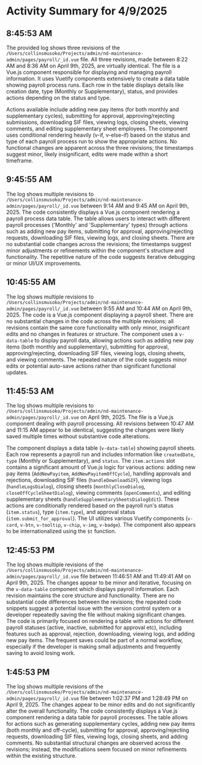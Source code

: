 # Activity Summary for 4/9/2025

## 8:45:53 AM
The provided log shows three revisions of the `/Users/collinsmusoko/Projects/admin/nd-maintenance-admin/pages/payroll/_id.vue` file.  All three revisions, made between 8:22 AM and 8:36 AM on April 9th, 2025, are virtually identical.  The file is a Vue.js component responsible for displaying and managing payroll information.  It uses Vuetify components extensively to create a data table showing payroll process runs.  Each row in the table displays details like creation date, type (Monthly or Supplementary), status, and provides actions depending on the status and type.

Actions available include adding new pay items (for both monthly and supplementary cycles),  submitting for approval, approving/rejecting submissions, downloading SIF files, viewing logs, closing sheets, viewing comments, and editing supplementary sheet employees.  The component uses conditional rendering heavily (v-if, v-else-if) based on the status and type of each payroll process run to show the appropriate actions.  No functional changes are apparent across the three revisions; the timestamps suggest minor, likely insignificant, edits were made within a short timeframe.


## 9:45:55 AM
The log shows multiple revisions to `/Users/collinsmusoko/Projects/admin/nd-maintenance-admin/pages/payroll/_id.vue` between 9:14 AM and 9:45 AM on April 9th, 2025.  The code consistently displays a Vue.js component rendering a payroll process data table.  The table allows users to interact with different payroll processes ('Monthly' and 'Supplementary' types) through actions such as adding new pay items, submitting for approval, approving/rejecting requests, downloading SIF files, viewing logs, and closing sheets.  There are no substantial code changes across the revisions; the timestamps suggest minor adjustments or refinements within the component's structure and functionality.  The repetitive nature of the code suggests iterative debugging or minor UI/UX improvements.


## 10:45:55 AM
The log shows multiple revisions to `/Users/collinsmusoko/Projects/admin/nd-maintenance-admin/pages/payroll/_id.vue` between 9:55 AM and 10:44 AM on April 9th, 2025.  The code is a Vue.js component displaying a payroll sheet.  There are no substantial changes in the code across the multiple revisions; all revisions contain the same core functionality with only minor, insignificant edits and no changes in features or structure. The component uses a `v-data-table` to display payroll data, allowing actions such as adding new pay items (both monthly and supplementary), submitting for approval, approving/rejecting, downloading SIF files, viewing logs, closing sheets, and viewing comments.  The repeated nature of the code suggests minor edits or potential auto-save actions rather than significant functional updates.


## 11:45:53 AM
The log shows multiple revisions to `/Users/collinsmusoko/Projects/admin/nd-maintenance-admin/pages/payroll/_id.vue` on April 9th, 2025.  The file is a Vue.js component dealing with payroll processing.  All revisions between 10:47 AM and 11:15 AM appear to be identical, suggesting the changes were likely saved multiple times without substantive code alterations.

The component displays a data table (`v-data-table`) showing payroll sheets.  Each row represents a payroll run and includes information like `createdDate`, `type` (Monthly or Supplementary), and `status`.  The `item.actions` slot contains a significant amount of Vue.js logic for various actions: adding new pay items (`AddNewPayitem`, `AddNewPayitemOffCycle`), handling approvals and rejections, downloading SIF files (`handleDownloadSIF`), viewing logs (`handleLogsDialog`), closing sheets (`monthlyCloseDialog`, `closeOffCycleSheetDialog`), viewing comments (`openComments`), and editing supplementary sheets (`handleSupplementarySheetsDialogEdit`).  These actions are conditionally rendered based on the payroll run's status (`item.status`), type (`item.type`), and approval status (`item.submit_for_approval`).  The UI utilizes various Vuetify components (`v-card`, `v-btn`, `v-tooltip`, `v-chip`, `v-img`, `v-badge`).  The component also appears to be internationalized using the `$t` function.


## 12:45:53 PM
The log shows multiple revisions of the `/Users/collinsmusoko/Projects/admin/nd-maintenance-admin/pages/payroll/_id.vue` file between 11:46:51 AM and 11:49:41 AM on April 9th, 2025.  The changes appear to be minor and iterative, focusing on the  `v-data-table` component which displays payroll information.  Each revision maintains the core structure and functionality. There are no substantial code differences between the revisions; the repeated code snippets suggest a potential issue with the version control system or a developer repeatedly saving the file without making significant changes.  The code is primarily focused on rendering a table with actions for different payroll statuses (active, inactive, submitted for approval etc), including features such as approval, rejection, downloading, viewing logs, and adding new pay items.  The frequent saves could be part of a normal workflow, especially if the developer is making small adjustments and frequently saving to avoid losing work.


## 1:45:53 PM
The log shows multiple revisions of the `/Users/collinsmusoko/Projects/admin/nd-maintenance-admin/pages/payroll/_id.vue` file between 1:02:37 PM and 1:28:49 PM on April 9, 2025.  The changes appear to be minor edits and do not significantly alter the overall functionality.  The code consistently displays a Vue.js component rendering a data table for payroll processes.  The table allows for actions such as generating supplementary cycles, adding new pay items (both monthly and off-cycle), submitting for approval, approving/rejecting requests, downloading SIF files, viewing logs, closing sheets, and adding comments.  No substantial structural changes are observed across the revisions; instead, the modifications seem focused on minor refinements within the existing structure.
